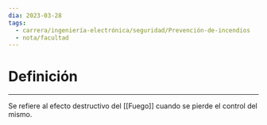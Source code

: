 ```yaml
---
dia: 2023-03-28
tags:
  - carrera/ingeniería-electrónica/seguridad/Prevención-de-incendios
  - nota/facultad
---
```

# Definición
---
Se refiere al efecto destructivo del [[Fuego]] cuando se pierde el control del mismo.